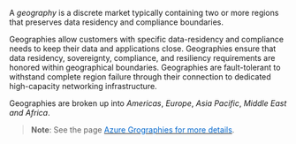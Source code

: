 

A *geography* is a discrete market typically containing two or more regions that preserves data residency and compliance boundaries.

Geographies allow customers with specific data-residency and compliance needs to keep their data and applications close. Geographies ensure that data residency, sovereignty, compliance, and resiliency requirements are honored within geographical boundaries. Geographies are fault-tolerant to withstand complete region failure through their connection to dedicated high-capacity networking infrastructure.

Geographies are broken up into *Americas*, *Europe*, *Asia Pacific*, *Middle East and Africa*.

> **Note**: See the page <a href="https://azure.microsoft.com/en-us/global-infrastructure/geographies/" target="_blank"><span style="color: #0066cc;" color="#0066cc"> Azure Grographies for more details</span></a>.
